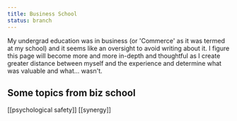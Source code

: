 ```yaml
---
title: Business School
status: branch
---
```

My undergrad education was in business (or 'Commerce' as it was termed at my school) and it seems like an oversight to avoid writing about it. I figure this page will become more and more in-depth and thoughtful as I create greater distance between myself and the experience and determine what was valuable and what... wasn't.

## Some topics from biz school
[[psychological safety]]
[[synergy]]